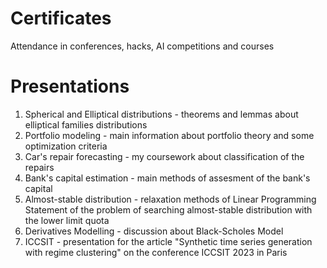 # Certificates
Attendance in conferences, hacks, AI competitions and courses

# Presentations
1. Spherical and Elliptical distributions - theorems and lemmas about elliptical families distributions
2. Portfolio modeling - main information about portfolio theory and some optimization criteria
3. Car's repair forecasting - my coursework about classification of the repairs
4. Bank's capital estimation - main methods of assesment of the bank's capital
5. Almost-stable distribution - relaxation methods of Linear Programming Statement of the problem of searching almost-stable distribution with the lower limit quota
6. Derivatives Modelling - discussion about Black-Scholes Model
7. ICCSIT - presentation for the article "Synthetic time series generation with regime clustering" on the conference ICCSIT 2023 in Paris
